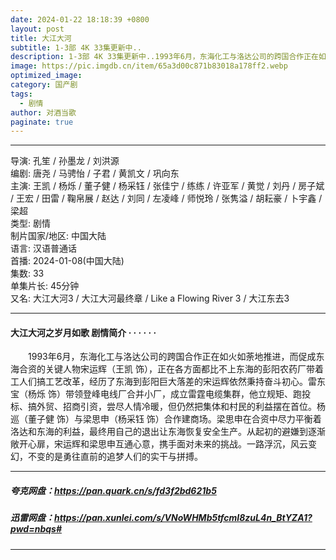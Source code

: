 ```yaml
---
date: 2024-01-22 18:18:39 +0800
layout: post
title: 大江大河
subtitle: 1-3部 4K 33集更新中..
description: 1-3部 4K 33集更新中..1993年6月，东海化工与洛达公司的跨国合作正在如火如荼地推进，而促成东海合资的关键人物宋运辉（王凯 饰），正在各方面都比不上东海的彭阳农药厂带着工人们搞工艺改革，经历了东海到彭阳巨大落差的宋运辉依然秉持奋斗初心...
image: https://pic.imgdb.cn/item/65a3d00c871b83018a178ff2.webp
optimized_image: 
category: 国产剧
tags:
  - 剧情
author: 对酒当歌
paginate: true
---
```


---

导演: 孔笙 / 孙墨龙 / 刘洪源  
编剧: 唐尧 / 马骋怡 / 子君 / 黄凯文 / 巩向东  
主演: 王凯 / 杨烁 / 董子健 / 杨采钰 / 张佳宁 / 练练 / 许亚军 / 黄觉 / 刘丹 / 房子斌 / 王宏 / 田雷 / 鞠帛展 / 赵达 / 刘同 / 左凌峰 / 师悦玲 / 张隽溢 / 胡耘豪 / 卜宇鑫 / 梁超  
类型: 剧情  
制片国家/地区: 中国大陆  
语言: 汉语普通话  
首播: 2024-01-08(中国大陆)  
集数: 33  
单集片长: 45分钟  
又名: 大江大河3 / 大江大河最终章 / Like a Flowing River 3 / 大江东去3  

---

#### 大江大河之岁月如歌 剧情简介 · · · · · ·

　　1993年6月，东海化工与洛达公司的跨国合作正在如火如荼地推进，而促成东海合资的关键人物宋运辉（王凯 饰），正在各方面都比不上东海的彭阳农药厂带着工人们搞工艺改革，经历了东海到彭阳巨大落差的宋运辉依然秉持奋斗初心。雷东宝（杨烁 饰）带领登峰电线厂合并小厂，成立雷霆电缆集群，他立规矩、跑投标、搞外贸、招商引资，尝尽人情冷暖，但仍然把集体和村民的利益摆在首位。杨巡（董子健 饰）与梁思申（杨采钰 饰）合作建商场。梁思申在合资中尽力平衡着洛达和东海的利益，最终用自己的退出让东海恢复安全生产。从起初的避嫌到逐渐敞开心扉，宋运辉和梁思申互通心意，携手面对未来的挑战。一路浮沉，风云变幻，不变的是勇往直前的追梦人们的实干与拼搏。

---

##### 夸克网盘：<https://pan.quark.cn/s/fd3f2bd621b5>

##### 迅雷网盘：<https://pan.xunlei.com/s/VNoWHMb5tfcmI8zuL4n_BtYZA1?pwd=nbqs#>

---

